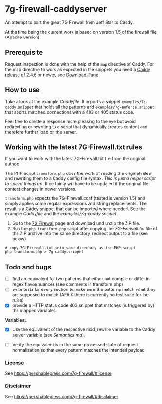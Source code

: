 # 7g-firewall-caddyserver
An attempt to port the great 7G Firewall from Jeff Star to Caddy.

At the time being the current work is based on version 1.5 of the firewall file (Apache version).

## Prerequisite

Request inspection is done with the help of the `map` directive of Caddy. For the map directive to work as expected in the snippets you need a [Caddy release of 2.4.6](https://github.com/Caddy/caddy/releases/tag/v2.4.6) or newer, see [Download-Page](https://caddyserver.com/download).

## How to use

Take a look at the example _Caddyfile_. It imports a snippet `examples/7g-caddy.snippet` that holds all the patterns and `examples/7g-enforce.snippet` that aborts matched connections with a 403 or 405 status code.

Feel free to create a response more pleasing to the eye but avoid redirecting or rewriting to a script that dynamically creates content and therefore further load on the server.

## Working with the latest 7G-Firewall.txt rules

If you want to work with the latest 7G-Firewall.txt file from the original author:

The PHP script `transform.php` does the work of reading the original rules and rewriting them to a Caddy config file syntax. _This is just a helper script to speed things up_. It certainly will have to be updated if the original file content changes in newer versions.

`transform.php` expects the 7G-Firewall.conf (tested is version 1.5) and simply applies some regular expressions and string replacements. The result is a Caddy snippet that can be imported where needed. See the example _Caddyfile_ and the _examples/7g-caddy.snippet_.

1. Go to the [7G Firewall](https://perishablepress.com/7g-firewall/#download) page and download und unzip the ZIP file.
2. Run the `php transform.php` script after copying the _7G-Firewall.txt_ file of the ZIP archive into the same directory, redirect output to a file (see below)

```
# copy 7G-Firewall.txt into same directory as the PHP script
php transform.php > 7g-caddy.snippet
```

## Todo and bugs

- [ ] find an equivalent for two patterns that either not compile or differ in regex flavor/nuances (see comments in transform.php)
- [ ] write tests for every section to make sure the patterns match what they are supposed to match (AFAIK there is currently no test suite for the rules)
- [x] provide a HTTP status code 403 snippet that matches (is triggered by) the mapped variables

**Variables:**
- [x] Use the equivalent of the respective mod_rewrite variable to the Caddy server variable (see _Semantics.md_).
- [ ] Verify the equivalent is in the same processed state of request normalization so that every pattern matches the intended payload


### License

See https://perishablepress.com/7g-firewall/#license

### Disclaimer

See https://perishablepress.com/7g-firewall/#disclaimer
